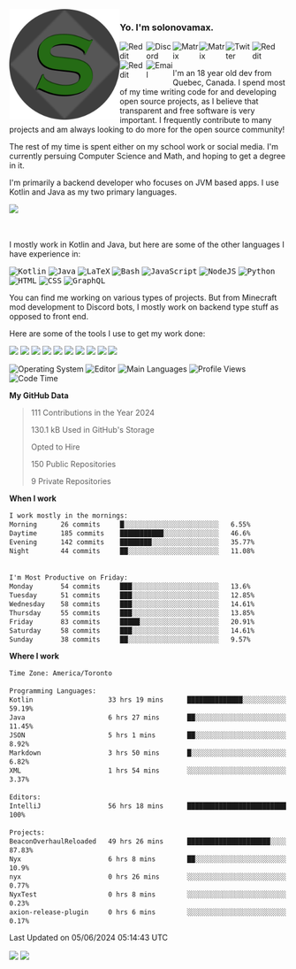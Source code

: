 <img align="left" alt="Avatar" width="200px" src="https://raw.githubusercontent.com/solonovamax/solonovamax/main/solonovamax-circle.png" />

### Yo. I'm solonovamax.

<a href="https://gitlab.com/solonovamax">
    <img align="left" alt="Reddit" width="48px" src="https://img.icons8.com/color/2x/gitlab.png">
</a>

<a href="https://discord.solonovamax.gay">
    <img align="left" alt="Discord" width="48px" src="https://img.icons8.com/color/2x/discord-logo.png">
</a>

<a href="https://matrix.to/#/@solonovamax:matrix.org?#gh-light-mode-only">
    <img align="left" alt="Matrix" width="48px" src="https://img.icons8.com/000000/material/2x/matrix-logo.png">
</a>
<a href="https://matrix.to/#/@solonovamax:matrix.org?#gh-dark-mode-only">
    <img align="left" alt="Matrix" width="48px" src="https://img.icons8.com/FFFFFF/material/2x/matrix-logo.png">
</a>

<a href="https://twitter.com/solonovamax">
    <img align="left" alt="Twitter" width="48px" src="https://img.icons8.com/color/2x/twitter.png">
</a>

<!-- <a href="https://twitch.tv/solonovamax">
    <img align="left" alt="Twitch" width="48px" src="https://img.icons8.com/color/2x/twitch.png">
</a> -->

<a href="https://reddit.com/u/solonovamax">
    <img align="left" alt="Reddit" width="48px" src="https://img.icons8.com/color/2x/reddit.png">
</a>

<a href="https://www.youtube.com/channel/UCTxCeyGu41WfEBT8mXpjHMA">
    <img align="left" alt="Reddit" width="48px" src="https://img.icons8.com/color/2x/youtube.png">
</a>

<a href="mailto:solonovamax@12oclockpoint.com">
    <img align="left" alt="Email" width="48px" src="https://img.icons8.com/fluency/2x/mail.png">
</a>

<!-- <a href="https://open.spotify.com/user/solonovamax">
    <img align="left" alt="Spotify" width="48px" src="https://img.icons8.com/color/2x/spotify.png">
</a> -->

<br/>
<br/>

I'm an 18 year old dev from Quebec, Canada.
I spend most of my time writing code for and developing open source projects, as I believe that transparent and free software is very important.
I frequently contribute to many projects and am always looking to do more for the open source community!

The rest of my time is spent either on my school work or social media. I'm currently persuing Computer Science and Math, and hoping to get a degree in it.

I'm primarily a backend developer who focuses on JVM based apps. I use Kotlin and Java as my two primary languages.


<a href="https://github.com/ryo-ma/github-profile-trophy"><img src="https://github-profile-trophy.vercel.app/?username=solonovamax&margin-w=15&row=1"/></a> 

<br/>

I mostly work in Kotlin and Java, but here are some of the other languages I have experience in:

<kbd><img height="32" alt="Kotlin" src="https://img.icons8.com/color/1x/kotlin.png"></kbd>
<kbd><img height="32" alt="Java" src="https://img.icons8.com/color/1x/java-coffee-cup-logo.png"></kbd>
<kbd><img height="32" alt="LaTeX" src="https://img.icons8.com/color/1x/latex.png"></kbd>
<kbd><img height="32" alt="Bash" src="https://img.icons8.com/color/1x/console.png"></kbd>
<kbd><img height="32" alt="JavaScript" src="https://img.icons8.com/color/1x/javascript.png"></kbd>
<kbd><img height="32" alt="NodeJS" src="https://img.icons8.com/color/1x/nodejs.png"></kbd>
<kbd><img height="32" alt="Python" src="https://img.icons8.com/color/1x/python.png"></kbd>
<kbd><img height="32" alt="HTML" src="https://img.icons8.com/color/1x/html-5.png"></kbd>
<kbd><img height="32" alt="CSS" src="https://img.icons8.com/color/1x/css3.png"></kbd>
<kbd><img height="32" alt="GraphQL" src="https://img.icons8.com/color/1x/graphql.png"></kbd>

You can find me working on various types of projects.
But from Minecraft mod development to Discord bots, I mostly work on backend type stuff as opposed to front end.

Here are some of the tools I use to get my work done:

<kbd><img height="32" src="https://img.icons8.com/color/2x/intellij-idea.png"></kbd>
<kbd><img height="32" src="https://img.icons8.com/color/2x/linux.png"></kbd>
<kbd><img height="32" src="https://img.icons8.com/fluent/2x/console.png"></kbd>
<kbd><img height="32" src="https://img.icons8.com/color/2x/open-source.png"></kbd>
<kbd><img height="32" src="https://img.icons8.com/color/2x/git.png"></kbd>
<kbd><img height="32" src="https://img.icons8.com/color/2x/docker.png"></kbd>
<kbd><img height="32" src="https://img.icons8.com/color/2x/mongodb.png"></kbd>
<kbd><img height="32" src="https://img.icons8.com/color/2x/nginx.png"></kbd>
<a href="?#gh-light-mode-only"><kbd><img height="32" src="https://img.icons8.com/metro/2x/mysql.png"></kbd></a>
<a href="?#gh-dark-mode-only"><kbd><img height="32" src="https://img.icons8.com/FFFFFF/metro/2x/mysql.png"></kbd></a>

![Operating System](https://img.shields.io/badge/OS-Arch%20Linux-informational?style=for-the-badge&logo=Arch%20Linux&logoColor=white&color=007ec6)
![Editor](https://img.shields.io/badge/Editor-IntelliJ%20Idea-informational?style=for-the-badge&logo=IntelliJ%20Idea&logoColor=white&color=007ec6)
![Main Languages](https://img.shields.io/badge/Main%20Languages-Java%20%26%20Kotlin-informational?style=for-the-badge&logo=Java&logoColor=white&color=007ec6)
![Profile Views](https://komarev.com/ghpvc/?username=solonovamax&color=blue&style=for-the-badge)
![Code Time](https://img.shields.io/endpoint?url=https://wakapi.solonovamax.gay/api/compat/shields/v1/solonovamax/interval:all_time&label=Code%20Time&style=for-the-badge&color=blue)

<!--START_SECTION:waka-->
**My GitHub Data**

> 111 Contributions in the Year 2024
> 
> 130.1 kB Used in GitHub's Storage
> 
> Opted to Hire
> 
> 150 Public Repositories
> 
> 9 Private Repositories
> 
**When I work** 

```text
I work mostly in the mornings: 
Morning      26 commits     █░░░░░░░░░░░░░░░░░░░░░░░░   6.55% 
Daytime      185 commits    ███████████░░░░░░░░░░░░░░   46.6% 
Evening      142 commits    ████████░░░░░░░░░░░░░░░░░   35.77% 
Night        44 commits     ██░░░░░░░░░░░░░░░░░░░░░░░   11.08%


I'm Most Productive on Friday: 
Monday       54 commits     ███░░░░░░░░░░░░░░░░░░░░░░   13.6% 
Tuesday      51 commits     ███░░░░░░░░░░░░░░░░░░░░░░   12.85% 
Wednesday    58 commits     ███░░░░░░░░░░░░░░░░░░░░░░   14.61% 
Thursday     55 commits     ███░░░░░░░░░░░░░░░░░░░░░░   13.85% 
Friday       83 commits     █████░░░░░░░░░░░░░░░░░░░░   20.91% 
Saturday     58 commits     ███░░░░░░░░░░░░░░░░░░░░░░   14.61% 
Sunday       38 commits     ██░░░░░░░░░░░░░░░░░░░░░░░   9.57%

```


**Where I work** 

```text
Time Zone: America/Toronto

Programming Languages: 
Kotlin                   33 hrs 19 mins      ██████████████░░░░░░░░░░░   59.19% 
Java                     6 hrs 27 mins       ██░░░░░░░░░░░░░░░░░░░░░░░   11.45% 
JSON                     5 hrs 1 mins        ██░░░░░░░░░░░░░░░░░░░░░░░   8.92% 
Markdown                 3 hrs 50 mins       █░░░░░░░░░░░░░░░░░░░░░░░░   6.82% 
XML                      1 hrs 54 mins       ░░░░░░░░░░░░░░░░░░░░░░░░░   3.37%

Editors: 
IntelliJ                 56 hrs 18 mins      █████████████████████████   100%

Projects: 
BeaconOverhaulReloaded   49 hrs 26 mins      █████████████████████░░░░   87.83% 
Nyx                      6 hrs 8 mins        ██░░░░░░░░░░░░░░░░░░░░░░░   10.9% 
nyx                      0 hrs 26 mins       ░░░░░░░░░░░░░░░░░░░░░░░░░   0.77% 
NyxTest                  0 hrs 8 mins        ░░░░░░░░░░░░░░░░░░░░░░░░░   0.23% 
axion-release-plugin     0 hrs 6 mins        ░░░░░░░░░░░░░░░░░░░░░░░░░   0.17%

```


 Last Updated on 05/06/2024 05:14:43 UTC
<!--END_SECTION:waka-->

<div style="white-space:nowrap;width:100%;position: relative;display: inline-block">
<img align="center" src="https://github-readme-stats.vercel.app/api?username=solonovamax&custom_title=solonovamax%27s%20Github%20Stats&langs_count=5&include_all_commits=true&count_private=true&show_icons=true&theme=github_dark"/>
<img align="center" src="https://github-readme-stats.vercel.app/api/wakatime?api_domain=wakapi.dev&username=solonovamax&range=last_30_days&custom_title=solonovamax%27s+Primary+Languages+%28Last+Month%29&langs_count=10&show_icons=true&theme=github_dark"/>
</div>
